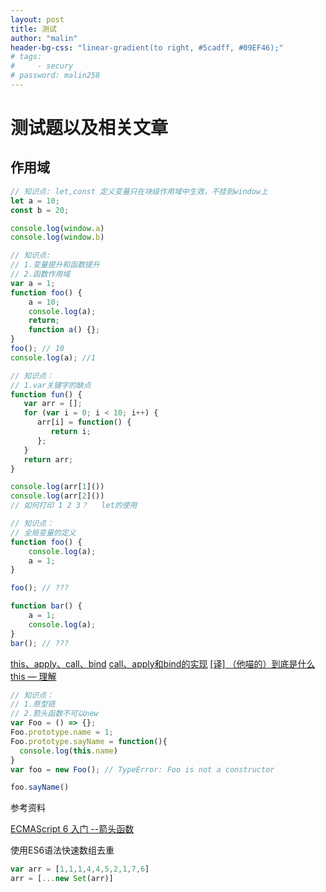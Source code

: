 ```yaml
---
layout: post
title: 测试
author: "malin"
header-bg-css: "linear-gradient(to right, #5cadff, #09EF46);"
# tags: 
#     - secury
# password: malin258
---
```


# 测试题以及相关文章

## 作用域

```js
// 知识点: let,const 定义变量只在块级作用域中生效，不挂到window上
let a = 10;
const b = 20;

console.log(window.a)
console.log(window.b)
```

<!--more-->
```js
// 知识点:
// 1.变量提升和函数提升
// 2.函数作用域
var a = 1;
function foo() {
    a = 10;
    console.log(a);
    return;
    function a() {};
}
foo(); // 10
console.log(a); //1
```

```js
// 知识点：
// 1.var关键字的缺点
function fun() {
   var arr = [];
   for (var i = 0; i < 10; i++) {
      arr[i] = function() {
         return i;
      };
   }
   return arr;
}

console.log(arr[1]())
console.log(arr[2]())
// 如何打印 1 2 3？   let的使用
```

```js
// 知识点：
// 全局变量的定义
function foo() {
    console.log(a);
    a = 1;
}

foo(); // ???

function bar() {
    a = 1;
    console.log(a);
}
bar(); // ???
```

[this、apply、call、bind](https://juejin.im/post/59bfe84351882531b730bac2)
[call、apply和bind的实现](https://github.com/Abiel1024/blog/issues/16)
[[译] （他喵的）到底是什么this — 理解](https://juejin.im/post/5b9f176b6fb9a05d3827d03f)

```js
// 知识点：
// 1.原型链
// 2.箭头函数不可以new
var Foo = () => {};
Foo.prototype.name = 1;
Foo.prototype.sayName = function(){
  console.log(this.name)
}
var foo = new Foo(); // TypeError: Foo is not a constructor

foo.sayName()
```

参考资料

[ECMAScript 6 入门 --箭头函数](http://es6.ruanyifeng.com/#docs/function#%E7%AE%AD%E5%A4%B4%E5%87%BD%E6%95%B0)

使用ES6语法快速数组去重

```js
var arr = [1,1,1,4,4,5,2,1,7,6]
arr = [...new Set(arr)]
```

